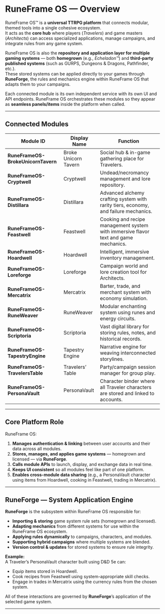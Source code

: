 # RuneFrame OS — Overview

RuneFrame OS™ is a **universal TTRPG platform** that connects modular, themed tools into a single cohesive ecosystem.  
It acts as the **core hub** where players (*Travelers*) and game masters (*Architects*) can access specialized applications, manage campaigns, and integrate rules from any game system.

RuneFrame OS is also the **repository and application layer for multiple gaming systems** — both **homegrown** (e.g., *Echeladon™*) and **third-party published systems** (such as GURPS, Dungeons & Dragons, Pathfinder, etc.).  
These stored systems can be applied directly to your games through **RuneForge**, the rules and mechanics engine within RuneFrame OS that adapts them to your campaigns.

Each connected module is its own independent service with its own UI and API endpoints. RuneFrame OS orchestrates these modules so they appear as **seamless panels/items** inside the platform when called.

---

## Connected Modules

| Module ID | Display Name | Function |
|-----------|--------------|----------|
| **RuneFrameOS-BrokeUnicornTavern** | Broke Unicorn Tavern | Social hub & in-game gathering place for Travelers. |
| **RuneFrameOS-Cryptwell** | Cryptwell | Undead/necromancy management and lore repository. |
| **RuneFrameOS-Distillara** | Distillara | Advanced alchemy crafting system with rarity tiers, economy, and failure mechanics. |
| **RuneFrameOS-Feastwell** | Feastwell | Cooking and recipe management system with immersive flavor text and game mechanics. |
| **RuneFrameOS-Hoardwell** | Hoardwell | Intelligent, immersive inventory management. |
| **RuneFrameOS-Loreforge** | Loreforge | Campaign world and lore creation tool for Architects. |
| **RuneFrameOS-Mercatrix** | Mercatrix | Barter, trade, and merchant system with economy simulation. |
| **RuneFrameOS-RuneWeaver** | RuneWeaver | Modular enchanting system using runes and energy circuits. |
| **RuneFrameOS-Scriptoria** | Scriptoria | Vast digital library for storing rules, notes, and historical records. |
| **RuneFrameOS-TapestryEngine** | Tapestry Engine | Narrative engine for weaving interconnected storylines. |
| **RuneFrameOS-TravelersTable** | Travelers’ Table | Party/campaign session manager for group play. |
| **RuneFrameOS-PersonaVault** | PersonaVault | Character binder where all Traveler characters are stored and linked to accounts. |

---

## Core Platform Role

RuneFrame OS:

1. **Manages authentication & linking** between user accounts and their data across all modules.  
2. **Stores, manages, and applies game systems** — homegrown and licensed — via **RuneForge**.  
3. **Calls module APIs** to launch, display, and exchange data in real time.  
4. **Keeps UI consistent** so all modules feel like part of one platform.  
5. **Enables cross-module data sharing** (e.g., a PersonaVault character using items from Hoardwell, cooking in Feastwell, trading in Mercatrix).

---

## RuneForge — System Application Engine

**RuneForge** is the subsystem within RuneFrame OS responsible for:

- **Importing & storing** game system rule sets (homegrown and licensed).  
- **Adapting mechanics** from different systems for use within the RuneFrame OS ecosystem.  
- **Applying rules dynamically** to campaigns, characters, and modules.  
- **Supporting hybrid campaigns** where multiple systems are blended.  
- **Version control & updates** for stored systems to ensure rule integrity.

**Example:**  
A Traveler’s PersonaVault character built using D&D 5e can:  
- Equip items stored in Hoardwell.  
- Cook recipes from Feastwell using system-appropriate skill checks.  
- Engage in trades in Mercatrix using the currency rules from the chosen system.  

All of these interactions are governed by **RuneForge**’s application of the selected game system.

---
